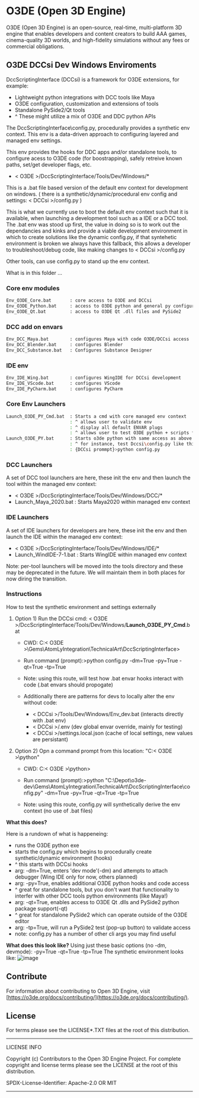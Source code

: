 # O3DE (Open 3D Engine)

O3DE (Open 3D Engine) is an open-source, real-time, multi-platform 3D engine that enables developers and content creators to build AAA games, cinema-quality 3D worlds, and high-fidelity simulations without any fees or commercial obligations.

## O3DE DCCsi Dev Windows Enviroments

DccScriptingInterface (DCCsi) is a framework for O3DE extensions, for example:

- Lightweight python integrations with DCC tools like Maya
- O3DE configuration, customization and extensions of tools
- Standalone PySide2/Qt tools
- ^ These might utilize a mix of O3DE and DDC python APIs

The DccScriptingInterface\config.py, procedurally provides a synthetic env context.
This env is a data-driven approach to configuring layered and managed env settings.

This env provides the hooks for DDC apps and/or standalone tools, to configure acess to O3DE code (for boostrapping), safely retreive known paths, set/get developer flags, etc.

- < O3DE >/DccScriptingInterface/Tools/Dev/Windows/*

This is a .bat file based version of the default env context for development on windows.
( there is a synthetic/dynamic/procedural env config and settings: < DCCsi >/config.py )

This is what we currently use to boot the default env context such that it is available, when launching a development tool such as a IDE or a DCC tool. The .bat env was stood up first, the value in doing so is to work out the dependancies and kinks and provide a viable development environment in which to create solutions like the dynamic config.py, if that syntehetic environment is broken we always have this fallback, this allows a developer to troubleshoot/debug code, like making changes to < DCCsi >/config.py

Other tools, can use config.py to stand up the env context.

What is in this folder ...

### Core env modules

```bash
Env_O3DE_Core.bat       : core access to O3DE and DCCsi
Env_O3DE_Python.bat     : access to O3DE python and general py configuration
Env_O3DE_Qt.bat         : access to O3DE Qt .dll files and PySide2
```

### DCC add on envars

```bash
Env_DCC_Maya.bat        : configures Maya with code O3DE/DCCsi access
Env_DCC_Blender.bat     : configures Blender
Env_DCC_Substance.bat   : Configures Substance Designer
```

### IDE env

```bash
Env_IDE_Wing.bat        : configures WingIDE for DCCsi development
Env_IDE_VScode.bat      : configures VScode
Env_IDE_PyCharm.bat     : configures PyCharm
```

### Core Env Launchers

```bash
Launch_O3DE_PY_Cmd.bat  : Starts a cmd with core managed env context
                        : ^ allows user to validate env
                        : ^ display all default ENVAR plugs
                        : ^ allows user to test O3DE python + scripts from cmd
Launch_O3DE_PY.bat      : Starts o3de python with same access as above
                        : ^ for instance, test Dccsi\config.py like this:
                        : {DCCsi prommpt}>python config.py
```

### DCC Launchers

A set of DCC tool launchers are here, these init the env and then launch the tool within the managed env context:

- < O3DE >/DccScriptingInterface/Tools/Dev/Windows/DCC/*
- Launch_Maya_2020.bat    : Starts Maya2020 within managed env context

### IDE Launchers

A set of IDE launchers for developers are here, these init the env and then launch the IDE within the managed env context:

- < O3DE >/DccScriptingInterface/Tools/Dev/Windows/IDE/*
- Launch_WindIDE-7-1.bat  : Starts WingIDE  within managed env context

Note: per-tool launchers will be moved into the tools directory and these may be deprecated in the future. We will maintain them in both places for now diring the transition.

### Instructions

How to test the synthetic environment and settings externally

1. Option 1) Run the DCCsi cmd: < O3DE >/DccScriptingInterface/Tools/Dev/Windows/__Launch_O3DE_PY_Cmd__.bat

    - CWD: C:\< O3DE >\Gems\AtomLyIntegration\TechnicalArt\DccScriptingInterface>
    - Run command (prompt):>python config.py -dm=True -py=True -qt=True -tp=True

    - Note: using this route, will test how .bat envar hooks interact with code (.bat envars should propogate)

    - Additionally there are patterns for devs to locally alter the env without code:
        - < DCCsi >/Tools/Dev/Windows/Env_dev.bat   (interacts directly with .bat env)
        - < DCCsi >/.env                            (dev global envar override, mainly for testing)
        - < DCCsi >/settings.local.json             (cache of local settings, new values are persistant)

2. Option 2) Opn a command prompt from this location: "C:\< O3DE >\python\"

    - CWD: C:\< O3DE >\python>
    - Run command (prompt):>python "C:\Depot\o3de-dev\Gems\AtomLyIntegration\TechnicalArt\DccScriptingInterface\config.py" -dm=True -py=True -qt=True -tp=True

    - Note: using this route, config.py will synthetically derive the env context (no use of .bat files)

__What this does?__

Here is a rundown of what is happeneing:

- runs the O3DE python exe
- starts the config.py which begins to procedurally create synthetic/dynamic environment (hooks)
- ^ this starts with DCCsi hooks
- arg: -dm=True, enters 'dev mode'(-dm) and attempts to attach debugger (Wing IDE only for now, others planned)
- arg: -py=True, enables additional O3DE python hooks and code access
- ^ great for standalone tools, but you don't want that functionality to interfer with other DCC tools python environments (like Maya!)
- arg: -qt=True, enables access to O3DE Qt .dlls and PySide2 python package support(-qt)
- ^ great for standalone PySide2 which can operate outside of the O3DE editor
- arg: -tp=True, will run a PySide2 test (pop-up button) to validate access
- note: config.py has a number of other cli args you may find useful

__What does this look like?__
Using just these basic options (no -dm, devmode): -py=True -qt=True -tp=True
The synthetic environment looks like:
![image](https://user-images.githubusercontent.com/23222931/154307884-752875dd-060c-4f83-88f0-ff4fe574d744.png)

## Contribute

For information about contributing to Open 3D Engine, visit [https://o3de.org/docs/contributing/](https://o3de.org/docs/contributing/).

## License

For terms please see the LICENSE*.TXT files at the root of this distribution.

---
LICENSE INFO

Copyright (c) Contributors to the Open 3D Engine Project.
For complete copyright and license terms please see the LICENSE at the root of this distribution.

SPDX-License-Identifier: Apache-2.0 OR MIT

---
